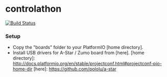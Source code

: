 # controlathon
[![Build Status](https://travis-ci.org/qwertyboy/controlathon.svg?branch=master)](https://travis-ci.org/qwertyboy/controlathon)
### Setup
* Copy the "boards" folder to your PlatformIO [home directory].
* Install USB drivers for A-Star / Zumo board from [here].
[home directory]: http://docs.platformio.org/en/stable/projectconf.html#projectconf-pio-home-dir
[here]: https://github.com/pololu/a-star
